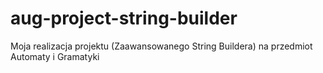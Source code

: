 # aug-project-string-builder
Moja realizacja projektu (Zaawansowanego String Buildera) na przedmiot Automaty i Gramatyki
